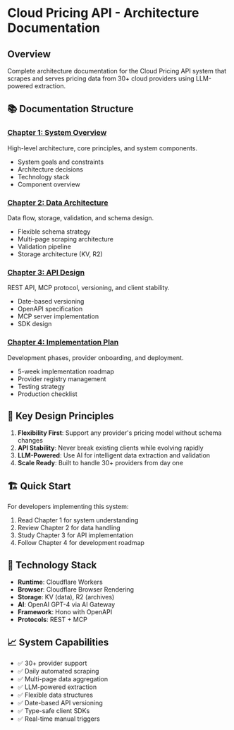 # Cloud Pricing API - Architecture Documentation

## Overview
Complete architecture documentation for the Cloud Pricing API system that scrapes and serves pricing data from 30+ cloud providers using LLM-powered extraction.

## 📚 Documentation Structure

### [Chapter 1: System Overview](./01-system-overview.md)
High-level architecture, core principles, and system components.
- System goals and constraints
- Architecture decisions
- Technology stack
- Component overview

### [Chapter 2: Data Architecture](./02-data-architecture.md)
Data flow, storage, validation, and schema design.
- Flexible schema strategy
- Multi-page scraping architecture
- Validation pipeline
- Storage architecture (KV, R2)

### [Chapter 3: API Design](./03-api-design.md)
REST API, MCP protocol, versioning, and client stability.
- Date-based versioning
- OpenAPI specification
- MCP server implementation
- SDK design

### [Chapter 4: Implementation Plan](./04-implementation-plan.md)
Development phases, provider onboarding, and deployment.
- 5-week implementation roadmap
- Provider registry management
- Testing strategy
- Production checklist

## 🎯 Key Design Principles

1. **Flexibility First**: Support any provider's pricing model without schema changes
2. **API Stability**: Never break existing clients while evolving rapidly
3. **LLM-Powered**: Use AI for intelligent data extraction and validation
4. **Scale Ready**: Built to handle 30+ providers from day one

## 🏗️ Quick Start

For developers implementing this system:
1. Read Chapter 1 for system understanding
2. Review Chapter 2 for data handling
3. Study Chapter 3 for API implementation
4. Follow Chapter 4 for development roadmap

## 🔧 Technology Stack

- **Runtime**: Cloudflare Workers
- **Browser**: Cloudflare Browser Rendering
- **Storage**: KV (data), R2 (archives)
- **AI**: OpenAI GPT-4 via AI Gateway
- **Framework**: Hono with OpenAPI
- **Protocols**: REST + MCP

## 📈 System Capabilities

- ✅ 30+ provider support
- ✅ Daily automated scraping
- ✅ Multi-page data aggregation
- ✅ LLM-powered extraction
- ✅ Flexible data structures
- ✅ Date-based API versioning
- ✅ Type-safe client SDKs
- ✅ Real-time manual triggers